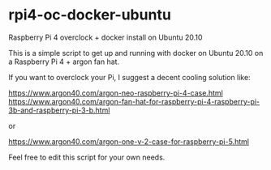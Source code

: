 # rpi4-oc-docker-ubuntu
Raspberry Pi 4 overclock + docker install on Ubuntu 20.10

This is a simple script to get up and running with docker on Ubuntu 20.10 on a Raspberry Pi 4 + argon fan hat.

If you want to overclock your Pi, I suggest a decent cooling solution like:

https://www.argon40.com/argon-neo-raspberry-pi-4-case.html
https://www.argon40.com/argon-fan-hat-for-raspberry-pi-4-raspberry-pi-3b-and-raspberry-pi-3-b.html

or

https://www.argon40.com/argon-one-v-2-case-for-raspberry-pi-5.html


Feel free to edit this script for your own needs.

